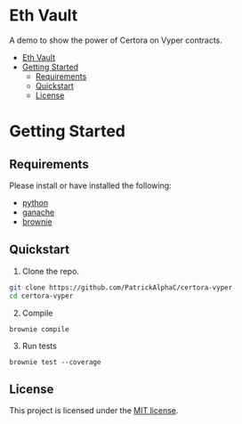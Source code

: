 # Eth Vault

A demo to show the power of Certora on Vyper contracts.

- [Eth Vault](#eth-vault)
- [Getting Started](#getting-started)
  - [Requirements](#requirements)
  - [Quickstart](#quickstart)
  - [License](#license)

# Getting Started 
## Requirements

Please install or have installed the following:

- [python](https://www.python.org/downloads/)
- [ganache](https://github.com/trufflesuite/ganache)
- [brownie](https://eth-brownie.readthedocs.io/en/stable/install.html)

## Quickstart

1. Clone the repo. 

```bash
git clone https://github.com/PatrickAlphaC/certora-vyper
cd certora-vyper
```

2. Compile

```
brownie compile
```

3. Run tests

```
brownie test --coverage
```

## License

This project is licensed under the [MIT license](LICENSE).
